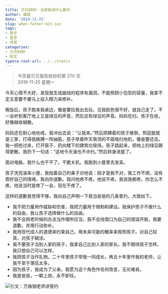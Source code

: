 ```yaml
---
title: 贝贝60秒：当爸爸讲什么誓约
author: 曲政
date: '2019-11-25'
slug: when-father-bit-sun
tags:
- 孩子
- 宣言
- 冲突
categories:
- 贝贝60秒
- 短文
typora-root-url: ../../static
---
```

> 今天是贝贝报告给你的第 270 天  
> 2019-11-25 星期一

今天心情不大好，发现我生成曲线的程序有漏洞，不能照顾小包型的容量，我拿不定主意要不要马上投入精力来修补。

晚饭后，孩子跑来我桌边，像是要拉我出去玩，见我脸色很不好，就自己走了。不一会听到客厅地上又是绿豆的声音，然后总有绿豆的声音。妈妈在扫，孩子在收，好像越收越散。

妈妈还在耐心地劝戒，我冲出去说：“让我来。”然后把蹲着的孩子推倒，照屁股就是三掌，打得我胳膊一阵抽筋。孩子举着昨天我领的不插电扫地机，像是要还击。我一把抢过来，打开窗子，扔向楼下的建筑垃圾场。孩子跳起来，把地上的绿豆踢得更散。我扔下一句话：“这地今天谁也不许扫。”然后转身进屋了。

面对电脑，我什么也干不了。干脆关机，我跑到小屋里去发呆。

孩子洗完澡来小屋，我指着自己的鼻子对他说：刚才是我不对，我工作不顺，没有管好自己的情绪，我向你道歉。我问他疼不疼。他说不疼。我说我都疼，你怎么不疼。他说当时是疼了一会，现在不疼了。

这样的道歉我觉得不够。我向自己声明一下我当爸爸的几条誓约，大致如下。

-   我不把力量用作威胁和伤害，我把力量用于限制和建设。我保护孩子不做什么的自由，我让孩子选择做什么的自由。
-   我不会把老时候的办法当作理所应当，我不会找借口为自己的错误开脱，我要道歉，并用行动弥补。
-   我用现代成人的道德来约束自己，用未来可能的概率来观照孩子。对自己较真，对孩子糊涂。
-   我不要孩子当别人家的孩子，我拿自己比别人家的家长。我不期待孩子怎样，我只想自己可以怎样。
-   我把孩子当作礼物。二十年里孩子带我一同成长，再五十年里作我的老师，让我不至于落伍太多。
-   因为孩子，我成为了父亲。我愿为这个角色作任何改变，无论难易。
-   我是爸爸，一朝上岗，永不卸任。

![引文：万维钢老师讲誓约](/images/2019-11-25-%E8%B4%9D%E8%B4%9D60%E7%A7%92%EF%BC%9A%E5%BD%93%E7%88%B8%E7%88%B8%E8%AE%B2%E4%BB%80%E4%B9%88%E8%AA%93%E7%BA%A6/006tNbRwly1g9qtt5h487j30go2ijqao.jpg)